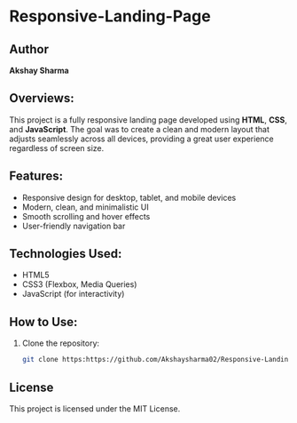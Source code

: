# Responsive-Landing-Page

## Author 
 **Akshay Sharma**


## Overviews:
This project is a fully responsive landing page developed using **HTML**, **CSS**, and **JavaScript**. The goal was to create a clean and modern layout that adjusts seamlessly across all devices, providing a great user experience regardless of screen size.

## Features:
- Responsive design for desktop, tablet, and mobile devices
- Modern, clean, and minimalistic UI
- Smooth scrolling and hover effects
- User-friendly navigation bar

## Technologies Used:
- HTML5
- CSS3 (Flexbox, Media Queries)
- JavaScript (for interactivity)

## How to Use:
1. Clone the repository: 
   ```bash
   git clone https:https://github.com/Akshaysharma02/Responsive-Landing-Page

## License
This project is licensed under the MIT License.
